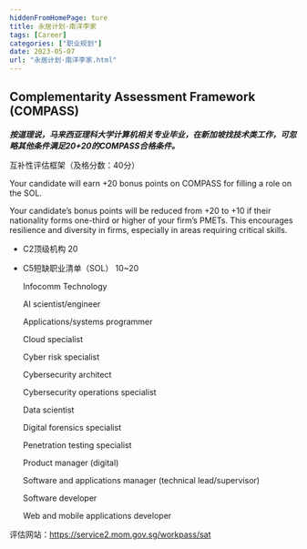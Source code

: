 ```yaml
---
hiddenFromHomePage: ture
title: 永居计划·南洋李家
tags: [Career]
categories: ["职业规划"]
date: 2023-05-07
url: "永居计划·南洋李家.html"
---
```


## Complementarity Assessment Framework (COMPASS)

***按道理说，马来西亚理科大学计算机相关专业毕业，在新加坡找技术类工作，可忽略其他条件满足20+20的COMPASS合格条件。***

互补性评估框架（及格分数：40分）

Your candidate will earn +20 bonus points on COMPASS for filling a role on the SOL.

Your candidate’s bonus points will be reduced from +20 to +10 if their nationality forms one-third or higher of your firm’s PMETs. This encourages resilience and diversity in firms, especially in areas requiring critical skills.

- C2顶级机构	20
- C5短缺职业清单（SOL） 10~20

    Infocomm Technology

    AI scientist/engineer
    
    Applications/systems programmer

    Cloud specialist

    Cyber risk specialist

    Cybersecurity architect

    Cybersecurity operations specialist

    Data scientist

    Digital forensics specialist

    Penetration testing specialist

    Product manager (digital)

    Software and applications manager (technical lead/supervisor)

    Software developer

    Web and mobile applications developer

评估网站：https://service2.mom.gov.sg/workpass/sat